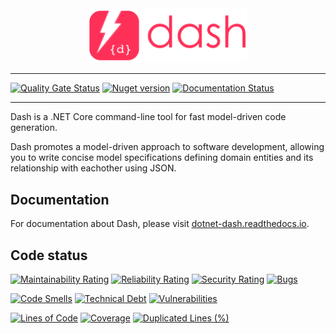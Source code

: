 <div align="center">
    <img alt="dotnet-dash" src="./docs/img/logo-w-text.png" width="50%" />
</div>

<hr />

[![Quality Gate Status](https://sonarcloud.io/api/project_badges/measure?project=dotnet-dash_dash&metric=alert_status)](https://sonarcloud.io/dashboard?id=dotnet-dash_dash) [![Nuget version](https://img.shields.io/nuget/v/dotnet-dash)](https://www.nuget.org/packages/dotnet-dash)
[![Documentation Status](https://readthedocs.org/projects/dotnet-dash/badge/?version=latest)](https://dotnet-dash.readthedocs.io/en/latest/?badge=latest)

<hr />

Dash is a .NET Core command-line tool for fast model-driven code generation.

Dash promotes a model-driven approach to software development, allowing you to write concise model specifications
defining domain entities and its relationship with eachother using JSON.

## Documentation
For documentation about Dash, please visit [dotnet-dash.readthedocs.io](https://dotnet-dash.readthedocs.io).

## Code status

[![Maintainability Rating](https://sonarcloud.io/api/project_badges/measure?project=dotnet-dash_dash&metric=sqale_rating)](https://sonarcloud.io/dashboard?id=dotnet-dash_dash)
[![Reliability Rating](https://sonarcloud.io/api/project_badges/measure?project=dotnet-dash_dash&metric=reliability_rating)](https://sonarcloud.io/dashboard?id=dotnet-dash_dash)
[![Security Rating](https://sonarcloud.io/api/project_badges/measure?project=dotnet-dash_dash&metric=security_rating)](https://sonarcloud.io/dashboard?id=dotnet-dash_dash)
[![Bugs](https://sonarcloud.io/api/project_badges/measure?project=dotnet-dash_dash&metric=bugs)](https://sonarcloud.io/dashboard?id=dotnet-dash_dash)

[![Code Smells](https://sonarcloud.io/api/project_badges/measure?project=dotnet-dash_dash&metric=code_smells)](https://sonarcloud.io/dashboard?id=dotnet-dash_dash)
[![Technical Debt](https://sonarcloud.io/api/project_badges/measure?project=dotnet-dash_dash&metric=sqale_index)](https://sonarcloud.io/dashboard?id=dotnet-dash_dash)
[![Vulnerabilities](https://sonarcloud.io/api/project_badges/measure?project=dotnet-dash_dash&metric=vulnerabilities)](https://sonarcloud.io/dashboard?id=dotnet-dash_dash)

[![Lines of Code](https://sonarcloud.io/api/project_badges/measure?project=dotnet-dash_dash&metric=ncloc)](https://sonarcloud.io/dashboard?id=dotnet-dash_dash)
[![Coverage](https://sonarcloud.io/api/project_badges/measure?project=dotnet-dash_dash&metric=coverage)](https://sonarcloud.io/dashboard?id=dotnet-dash_dash)
[![Duplicated Lines (%)](https://sonarcloud.io/api/project_badges/measure?project=dotnet-dash_dash&metric=duplicated_lines_density)](https://sonarcloud.io/dashboard?id=dotnet-dash_dash)
